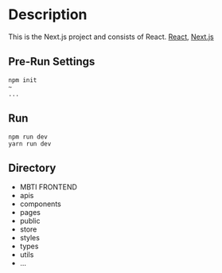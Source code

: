 # Description
This is the Next.js project and consists of React.
[React](https://ko.reactjs.org/), [Next.js](https://nextjs.org/)

## Pre-Run Settings
```
npm init
~
...
```

## Run
```
npm run dev
yarn run dev
```

## Directory
* MBTI FRONTEND
 * apis
 * components
 * pages
 * public
 * store
 * styles
 * types
 * utils
 * ...
